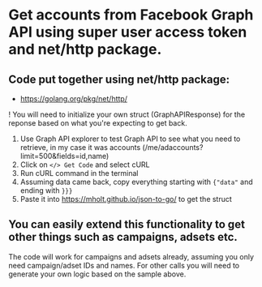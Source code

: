 # Get accounts from Facebook Graph API using super user access token and net/http package.

## Code put together using net/http package:
* https://golang.org/pkg/net/http/

! You will need to initialize your own struct (GraphAPIResponse) for the reponse based on what you're expecting to get back.

1. Use Graph API explorer to test Graph API to see what you need to retrieve, in my case it was accounts (/me/adaccounts?limit=500&fields=id,name)
2. Click on `</> Get Code` and select cURL
3. Run cURL command in the terminal
4. Assuming data came back, copy everything starting with `{"data"` and ending with `}}}`
5. Paste it into https://mholt.github.io/json-to-go/ to get the struct

## You can easily extend this functionality to get other things such as campaigns, adsets etc.

The code will work for campaigns and adsets already, assuming you only need campaign/adset IDs and names. For other calls you will need to generate your own logic based on the sample above.